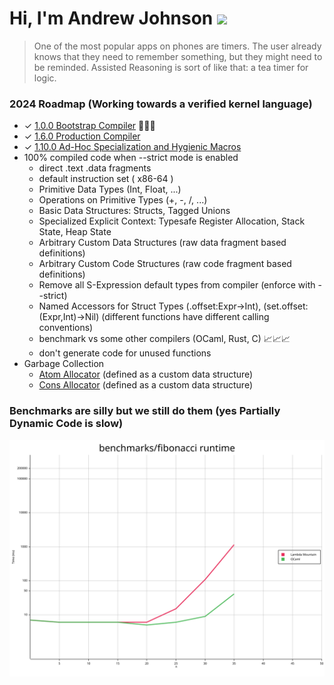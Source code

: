 # Hi, I'm Andrew Johnson ![](https://komarev.com/ghpvc/?username=andrew-johnson-4)

> One of the most popular apps on phones are timers. The user already knows that they need to remember something, but they might need to be reminded. Assisted Reasoning is sort of like that: a tea timer for logic.

### 2024 Roadmap (Working towards a verified kernel language)

* ✓ [1.0.0 Bootstrap Compiler](https://github.com/andrew-johnson-4/-/releases/tag/1.0.0) 🥳🎉🎁
* ✓ [1.6.0 Production Compiler](https://github.com/andrew-johnson-4/-/releases/tag/1.6.0)
* ✓ [1.10.0 Ad-Hoc Specialization and Hygienic Macros](https://github.com/andrew-johnson-4/-/releases/tag/1.10.0)
* 100% compiled code when --strict mode is enabled
  * direct .text .data fragments
  * default instruction set ( x86-64 )
  * Primitive Data Types (Int, Float, ...)
  * Operations on Primitive Types (+, -, /, ...)
  * Basic Data Structures: Structs, Tagged Unions
  * Specialized Explicit Context: Typesafe Register Allocation, Stack State, Heap State
  * Arbitrary Custom Data Structures (raw data fragment based definitions)
  * Arbitrary Custom Code Structures (raw code fragment based definitions)
  * Remove all S-Expression default types from compiler (enforce with --strict)
  * Named Accessors for Struct Types (.offset:Expr->Int), (set.offset:(Expr,Int)->Nil) (different functions have different calling conventions)
  * benchmark vs some other compilers (OCaml, Rust, C) 📈📈📈
  * don't generate code for unused functions
* Garbage Collection
  * [Atom Allocator](https://github.com/andrew-johnson-4/lm_skip_list_atom_allocator) (defined as a custom data structure)
  * [Cons Allocator](https://github.com/andrew-johnson-4/lm_generational_cons_allocator) (defined as a custom data structure)

### Benchmarks are silly but we still do them (yes Partially Dynamic Code is slow)

![Fibonacci](https://raw.githubusercontent.com/andrew-johnson-4/andrew-johnson-4/master/fibonacci.svg)
